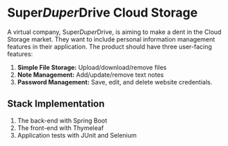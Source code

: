 # Super*Duper*Drive Cloud Storage
A virtual company, Super*Duper*Drive, is aiming to make a dent in the Cloud Storage market. They want to include personal information management features in their application. The product should have three user-facing features:

1. **Simple File Storage:** Upload/download/remove files
2. **Note Management:** Add/update/remove text notes
3. **Password Management:** Save, edit, and delete website credentials.  

## Stack Implementation

1. The back-end with Spring Boot
2. The front-end with Thymeleaf
3. Application tests with JUnit and Selenium